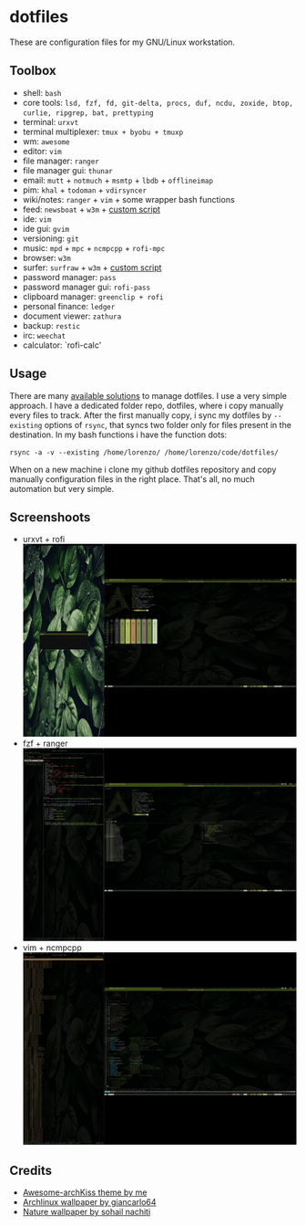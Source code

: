 # dotfiles

These are configuration files for my GNU/Linux workstation.

## Toolbox

* shell: `bash`
* core tools: `lsd, fzf, fd, git-delta, procs, duf, ncdu, zoxide, btop, curlie, ripgrep, bat, prettyping`
* terminal: `urxvt`
* terminal multiplexer: `tmux + byobu + tmuxp`
* wm: `awesome`
* editor: `vim`
* file manager: `ranger`
* file manager gui: `thunar`
* email: `mutt` + `notmuch` + `msmtp` + `lbdb` + `offlineimap`
* pim: `khal` + `todoman` + `vdirsyncer`
* wiki/notes: `ranger` + `vim` + some wrapper bash functions
* feed: `newsboat` + `w3m` + [custom script](https://gist.github.com/lgaggini/f0d0e119a0ab4410943dd227370f6fe6)
* ide: `vim`
* ide gui: `gvim`
* versioning: `git`
* music: `mpd` + `mpc` + `ncmpcpp` + `rofi-mpc`
* browser: `w3m`
* surfer: `surfraw` + `w3m` + [custom script](https://gist.github.com/lgaggini/f0d0e119a0ab4410943dd227370f6fe6)
* password manager: `pass`
* password manager gui: `rofi-pass`
* clipboard manager: `greenclip + rofi`
* personal finance: `ledger`
* document viewer:  `zathura`
* backup: `restic`
* irc: `weechat`
* calculator: `rofi-calc'

## Usage
There are many [available solutions](http://dotfiles.github.com/) to manage dotfiles. I use a very simple approach. I have a dedicated folder repo, dotfiles, where i copy manually every files to track. After the first manually copy, i sync my dotfiles by `--existing` options of `rsync`, that syncs two folder only for files present in the destination. In my bash functions i have the function dots:

    rsync -a -v --existing /home/lorenzo/ /home/lorenzo/code/dotfiles/

When on a new machine i clone my github dotfiles repository and copy manually configuration files in the right place.
That's all, no much automation but very simple.

## Screenshoots
* urxvt + rofi
![urxvt_rofi](urxvt_rofi.png)
* fzf + ranger
![fzf_ranger](fzf_ranger.png)
* vim + ncmpcpp
![vim_ncmpcpp](vim_ncmpcpp.png)

## Credits
* [Awesome-archKiss theme by me](https://github.com/lgaggini/awesome-archKiss)
* [Archlinux wallpaper by giancarlo64](https://www.deviantart.com/giancarlo64/art/ArchLinux-Wallpaper-360078960)
* [Nature wallpaper by sohail nachiti](https://www.pexels.com/photo/close-up-photography-of-leaves-with-droplets-807598/)
